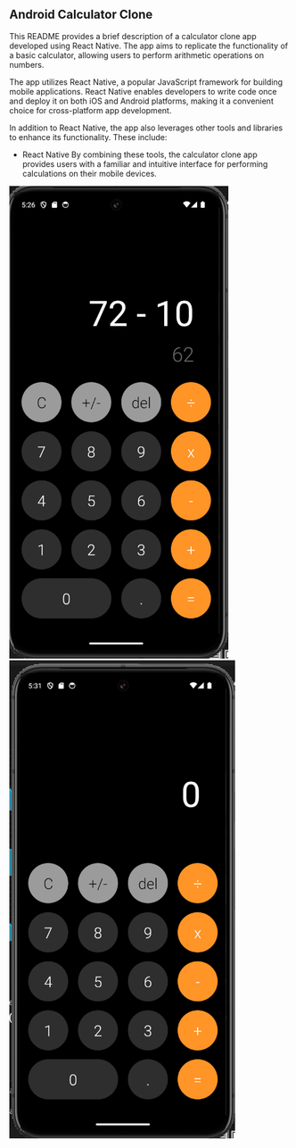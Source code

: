 ## Android Calculator Clone

This README provides a brief description of a calculator clone app developed using React Native. The app aims to replicate the functionality of a basic calculator, allowing users to perform arithmetic operations on numbers.

The app utilizes React Native, a popular JavaScript framework for building mobile applications. React Native enables developers to write code once and deploy it on both iOS and Android platforms, making it a convenient choice for cross-platform app development.

In addition to React Native, the app also leverages other tools and libraries to enhance its functionality. These include:


- React Native
By combining these tools, the calculator clone app provides users with a familiar and intuitive interface for performing calculations on their mobile devices.



![Calculator app](image.png) ![Front calculator app](image-1.png)
